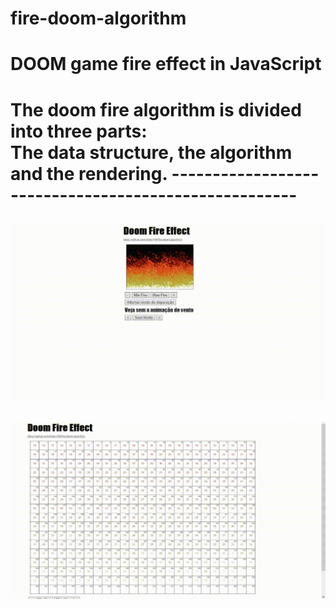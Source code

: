 # fire-doom-algorithm
<h1>DOOM game fire effect in JavaScript<h1>
The doom fire algorithm is divided into three parts:<br>The data structure, the algorithm and the rendering.
-----------------------------------------------------
<p>
    <img src="doom-effect.gif" width="550">
  </a>
</p>
<p>
    <img src="debugmodo.gif" width="550">
  </a>
</p>
